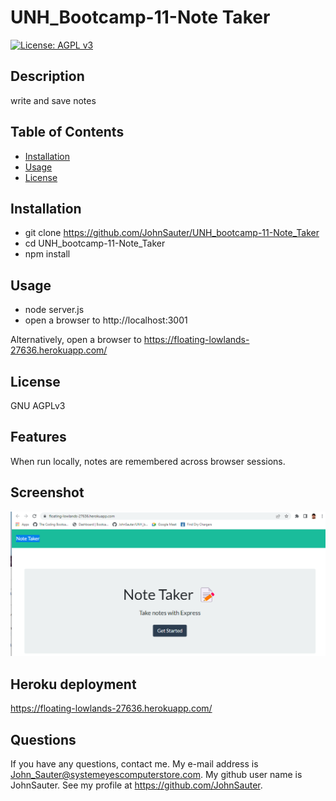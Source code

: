 # UNH_Bootcamp-11-Note Taker
[![License: AGPL v3](https://img.shields.io/badge/License-AGPL_v3-blue.svg)](https://www.gnu.org/licenses/agpl-3.0)
## Description

write and save notes

## Table of Contents

- [Installation](#installation)
- [Usage](#usage)
- [License](#license)

## Installation

- git clone https://github.com/JohnSauter/UNH_bootcamp-11-Note_Taker
- cd UNH_bootcamp-11-Note_Taker
- npm install

## Usage

- node server.js
- open a browser to http://localhost:3001 

Alternatively, open a browser to https://floating-lowlands-27636.herokuapp.com/


## License

GNU AGPLv3

## Features

When run locally, notes are remembered across browser sessions.

## Screenshot

![screenshot of Note Taker](./Note_Taker.png)

## Heroku deployment

https://floating-lowlands-27636.herokuapp.com/

## Questions

If you have any questions, contact me.
My e-mail address is John_Sauter@systemeyescomputerstore.com.
My github user name is JohnSauter.  See my profile at
https://github.com/JohnSauter.

